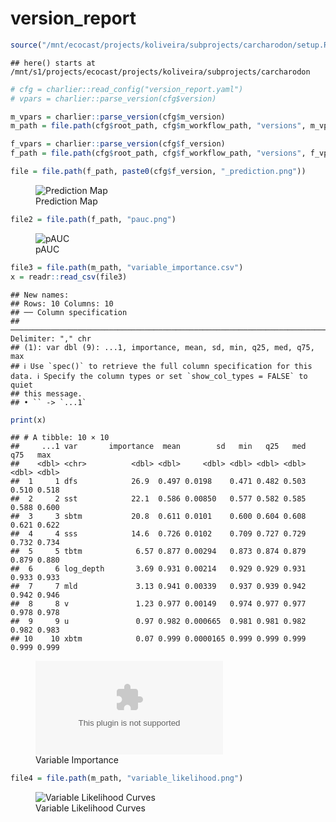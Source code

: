 version_report
================

``` r
source("/mnt/ecocast/projects/koliveira/subprojects/carcharodon/setup.R")
```

    ## here() starts at /mnt/s1/projects/ecocast/projects/koliveira/subprojects/carcharodon

``` r
# cfg = charlier::read_config("version_report.yaml")
# vpars = charlier::parse_version(cfg$version)

m_vpars = charlier::parse_version(cfg$m_version)
m_path = file.path(cfg$root_path, cfg$m_workflow_path, "versions", m_vpars[["major"]], m_vpars[["minor"]], cfg$m_version)

f_vpars = charlier::parse_version(cfg$f_version)
f_path = file.path(cfg$root_path, cfg$f_workflow_path, "versions", f_vpars[["major"]], f_vpars[["minor"]], cfg$f_version)
```

``` r
file = file.path(f_path, paste0(cfg$f_version, "_prediction.png"))
```

<figure>
<img
src="/mnt/s1/projects/ecocast/projects/koliveira/subprojects/carcharodon/workflows/forecast_workflow/versions/v01/0300/v01.0300.11/v01.0300.11_prediction.png"
alt="Prediction Map" />
<figcaption aria-hidden="true">Prediction Map</figcaption>
</figure>

``` r
file2 = file.path(f_path, "pauc.png")
```

<figure>
<img
src="/mnt/s1/projects/ecocast/projects/koliveira/subprojects/carcharodon/workflows/forecast_workflow/versions/v01/0300/v01.0300.11/pauc.png"
alt="pAUC" />
<figcaption aria-hidden="true">pAUC</figcaption>
</figure>

``` r
file3 = file.path(m_path, "variable_importance.csv")
x = readr::read_csv(file3)
```

    ## New names:
    ## Rows: 10 Columns: 10
    ## ── Column specification
    ## ──────────────────────────────────────────────────────────────────────────────────────────────────────────────────────── Delimiter: "," chr
    ## (1): var dbl (9): ...1, importance, mean, sd, min, q25, med, q75, max
    ## ℹ Use `spec()` to retrieve the full column specification for this data. ℹ Specify the column types or set `show_col_types = FALSE` to quiet
    ## this message.
    ## • `` -> `...1`

``` r
print(x)
```

    ## # A tibble: 10 × 10
    ##     ...1 var       importance  mean        sd   min   q25   med   q75   max
    ##    <dbl> <chr>          <dbl> <dbl>     <dbl> <dbl> <dbl> <dbl> <dbl> <dbl>
    ##  1     1 dfs            26.9  0.497 0.0198    0.471 0.482 0.503 0.510 0.518
    ##  2     2 sst            22.1  0.586 0.00850   0.577 0.582 0.585 0.588 0.600
    ##  3     3 sbtm           20.8  0.611 0.0101    0.600 0.604 0.608 0.621 0.622
    ##  4     4 sss            14.6  0.726 0.0102    0.709 0.727 0.729 0.732 0.734
    ##  5     5 tbtm            6.57 0.877 0.00294   0.873 0.874 0.879 0.879 0.880
    ##  6     6 log_depth       3.69 0.931 0.00214   0.929 0.929 0.931 0.933 0.933
    ##  7     7 mld             3.13 0.941 0.00339   0.937 0.939 0.942 0.942 0.946
    ##  8     8 v               1.23 0.977 0.00149   0.974 0.977 0.977 0.978 0.978
    ##  9     9 u               0.97 0.982 0.000665  0.981 0.981 0.982 0.982 0.983
    ## 10    10 xbtm            0.07 0.999 0.0000165 0.999 0.999 0.999 0.999 0.999

<figure>
<embed
src="/mnt/s1/projects/ecocast/projects/koliveira/subprojects/carcharodon/workflows/modeling_workflow/versions/v01/030/v01.030.11/variable_importance.csv" />
<figcaption aria-hidden="true">Variable Importance</figcaption>
</figure>

``` r
file4 = file.path(m_path, "variable_likelihood.png")
```

<figure>
<img
src="/mnt/s1/projects/ecocast/projects/koliveira/subprojects/carcharodon/workflows/modeling_workflow/versions/v01/030/v01.030.11/variable_likelihood.png"
alt="Variable Likelihood Curves" />
<figcaption aria-hidden="true">Variable Likelihood Curves</figcaption>
</figure>
